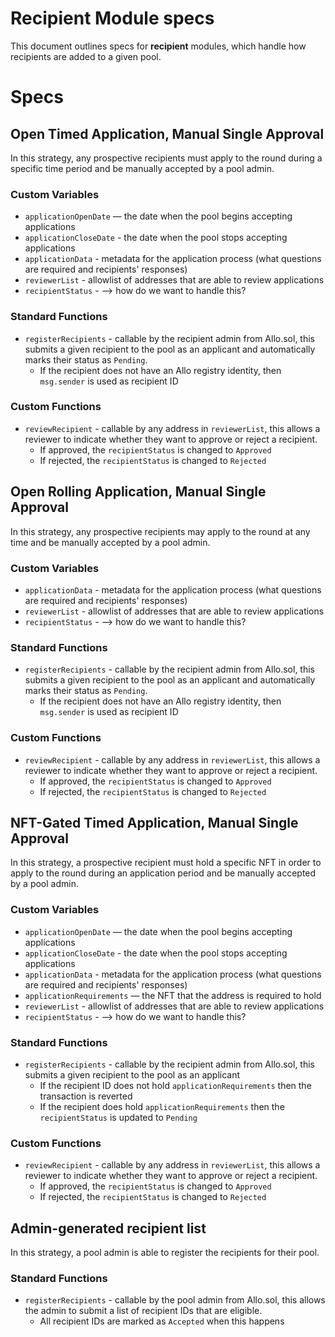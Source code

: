 # Recipient Module specs

This document outlines specs for **recipient** modules, which handle how recipients are added to a given pool. 

# Specs
## Open Timed Application, Manual Single Approval
In this strategy, any prospective recipients must apply to the round during a specific time period and be manually accepted by a pool admin. 

### Custom Variables
- `applicationOpenDate` — the date when the pool begins accepting applications
- `applicationCloseDate` - the date when the pool stops accepting applications
- `applicationData` - metadata for the application process (what questions are required and recipients' responses)
- `reviewerList` - allowlist of addresses that are able to review applications
- `recipientStatus` - —> how do we want to handle this?

### Standard Functions
- `registerRecipients` - callable by the recipient admin from Allo.sol, this submits a given recipient to the pool as an applicant and automatically marks their status as `Pending`. 
    - If the recipient does not have an Allo registry identity, then `msg.sender` is used as recipient ID

### Custom Functions
- `reviewRecipient` - callable by any address in `reviewerList`, this allows a reviewer to indicate whether they want to approve or reject a recipient. 
    - If approved, the `recipientStatus` is changed to `Approved`
    - If rejected, the `recipientStatus` is changed to `Rejected`

## Open Rolling Application, Manual Single Approval
In this strategy, any prospective recipients may apply to the round at any time and be manually accepted by a pool admin. 

### Custom Variables
- `applicationData` - metadata for the application process (what questions are required and recipients' responses)
- `reviewerList` - allowlist of addresses that are able to review applications
- `recipientStatus` - —> how do we want to handle this?

### Standard Functions
- `registerRecipients` - callable by the recipient admin from Allo.sol, this submits a given recipient to the pool as an applicant and automatically marks their status as `Pending`. 
    - If the recipient does not have an Allo registry identity, then `msg.sender` is used as recipient ID

### Custom Functions
- `reviewRecipient` - callable by any address in `reviewerList`, this allows a reviewer to indicate whether they want to approve or reject a recipient. 
    - If approved, the `recipientStatus` is changed to `Approved`
    - If rejected, the `recipientStatus` is changed to `Rejected`

## NFT-Gated Timed Application, Manual Single Approval
In this strategy, a prospective recipient must hold a specific NFT in order to apply to the round during an application period and be manually accepted by a pool admin. 

### Custom Variables
- `applicationOpenDate` — the date when the pool begins accepting applications
- `applicationCloseDate` - the date when the pool stops accepting applications
- `applicationData` - metadata for the application process (what questions are required and recipients' responses)
- `applicationRequirements` — the NFT that the address is required to hold
- `reviewerList` - allowlist of addresses that are able to review applications
- `recipientStatus` - —> how do we want to handle this?

### Standard Functions
- `registerRecipients` - callable by the recipient admin from Allo.sol, this submits a given recipient to the pool as an applicant 
    - If the recipient ID does not hold `applicationRequirements` then the transaction is reverted
    - If the recipient does hold `applicationRequirements` then the `recipientStatus` is updated to `Pending`

### Custom Functions
- `reviewRecipient` - callable by any address in `reviewerList`, this allows a reviewer to indicate whether they want to approve or reject a recipient. 
    - If approved, the `recipientStatus` is changed to `Approved`
    - If rejected, the `recipientStatus` is changed to `Rejected`

## Admin-generated recipient list
In this strategy, a pool admin is able to register the recipients for their pool.

### Standard Functions
- `registerRecipients` - callable by the pool admin from Allo.sol, this allows the admin to submit a list of recipient IDs that are eligible.
    - All recipient IDs are marked as `Accepted` when this happens